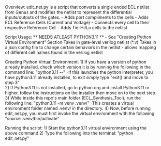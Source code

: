 Overview:
    edit_net.py is a script that converts a single ended ECL netlist from Genus and modifies the netlist 
    to represent the differential inputs/outputs of the gates.
        - Adds port compliments to the cells
        - Adds ECL Reference Cells (Current and Voltage)
        - Connects every cell to their respective Reference Cell
        - Adds Tie-Hi/Lo cells to the netlist

Script Usage:
	** NEEDS ATLEAST PYTHON3.11 **
		- See "Creating Python Virtual Environment" Section
	Takes in gate-level verilog netlist (*.v)
    Takes in a json config file to change certain behaviors in the netlist
        - allows mapping of different cell names found in the verilog netlist

Creating Python Virtual Environment:
	1)  If you have a version of python already installed, check which version it is by running
		the following in the command line:
			"python3.11 --"
				-If this launches the python interpreter, you have python3.11 already installed, to exit simply type "exit() and move to step 3"	
	2)	If Python3.11 is not installed, go to python.org and install Python3.11 or higher, follow the instructions
		on the installer then move on to the next step.
	3)	While inside this repo's main folder (ECL_Synthesis_Tool), run the following line:
			"python3.11 -m venv .venv/"
				-This creates a virtual environment folder named .venv/ in the directory.
	4) Now, before running edit_net.py, you must first invoke the virtual environment with the following:
			"source .venv/bin/activate"

Running the script:
	1) Start the python3.11 virtual environment using the above command
	2) Type the following into the terminal:
		"python edit_net.py"
			
